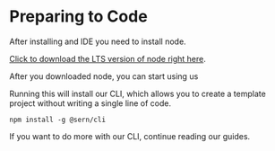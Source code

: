 
# Preparing to Code

After installing and IDE you need to install node.

[Click to download the LTS version of node right here](https://nodejs.org/en/download/).

After you downloaded node, you can start using us

Running this will install our CLI, which allows you to create a template project without writing a single line of code.
```shell
npm install -g @sern/cli
```


If you want to do more with our CLI, continue reading our guides.

